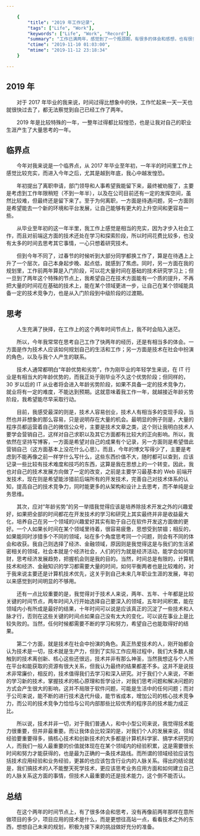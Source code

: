 ```yaml
---

    {
        "title": "2019 年工作记录",
        "tags": ["Life", "Work"],
        "keywords": ["Life", "Work", "Record"],
        "summary": "工作已满两年，感觉到了一个瓶颈期，有很多的体会和感想，也有很多的思考。",
        "ctime": "2019-11-10 01:03:00",
        "mtime": "2019-11-12 23:18:34"
    }

---
```


## 2019 年

　　对于 2017 年毕业的我来说，时间过得比想象中的快，工作忙起来一天一天也就很快过去了，都无法察觉到自己已经工作了两年。

　　2019 年是比较特殊的一年，一整年过得都比较惶恐，也是让我对自己的职业生涯产生了大量思考的一年。

## 临界点

　　今年对我来说是一个临界点，从 2017 年毕业至年初，一年半的时间里工作上感觉比较充实，而进入今年之后，尤其是越到年底，我心中越发惶恐。

　　年初提出了离职申请，部门领导和人事希望我能留下来，最终被劝服了，主要是考虑到工作年限稍短（不到一年半），以及在公司目前还有一定的发挥空间，虽然比较难，但最终还是留下来了。至于为何离职，一方面是待遇问题，另一方面则是希望能去一个新的环境和平台发展，让自己能够有更大的上升空间和更容易一些。

　　从毕业至年初的这一年半里，我工作上感觉是相当的充实，因为才步入社会工作，而且对前端这方面的技术还处在学习和探索阶段，所以时间花费比较多，也没有太多的时间去思考其它事情，一心只想着研究技术。

　　但到今年不同了，过春节的时候听到大部分同学都换工作了，算是在待遇上上升了一个层次，自己本身起步晚、起点低，就感到了焦虑。同时，另一方面在我的规划里，工作前两年算是入门阶段，可以花大量时间在基础的技术研究学习上；但一旦到了两年这个特殊的节点上，我希望自己在技术方面能有一个质的提升，不再把大量的时间花在基础的技术上，能在某个领域更进一步，让自己在某个领域能具备一定的技术竞争力，也是从入门阶段到中级阶段的过渡期。

## 思考

　　人生充满了抉择，在工作上的这个两年时间节点上，我不时会陷入迷茫。

　　所以，今年我常常在思考自己工作了快两年的经历，还是有相当多的体会。一方面是作为技术人应该如何规划自己的生活和工作；另一方面是技术在社会中扮演的角色，以及与我个人产生的联系。

　　技术人通常都明白“年龄优势和劣势”，作为刚毕业的年轻学生来说，在 IT 行业是有相当大的年龄优势的，而我正处于刚毕业不久这个优势阶段；但同样的，30 岁以后的 IT 从业者将会进入年龄劣势阶段，如果不具备一定的技术竞争力，就业将有一定的难度，不能达到预期。这就意味着我工作一年，就越接近年龄劣势阶段，我希望能尽早采取行动。

　　目前，我感受最深的则是，技术人容易创业，技术人有相当多的变现手段，当然也并非想象的那么容易，只是说明存在大量的机会。最明显的例子则是，大量的程序员都运营着自己的微信公众号，主要是技术文章之类，这个则让我明白技术人要学会营销自己，这样对自己求职以及其它方面都有比较大的正向影响。所以，我依然在坚持写博客，一方面是希望对自己的成果有个记录，另一方面则是希望借此营销自己（这方面基本上没花什么心思）。而且，今年的博文写得少了，主要是考虑到不能再像之前一样学什么写什么，这些东西价值不大，随时都可以查到，应该记录一些比较有技术难度和技巧的东西，这算是我在思想上的一个转变。因此，我也对自己的技术发展方向做了一定的改变，之前是主要学习最基本的 Web 前端开发技术，现在则是希望能涉猎前后端所有的开发技术，完善自己对技术体系的认知，提高自己的技术竞争力，同时能更多的从架构和设计上去思考，而不单纯是业务思维。

　　其次，应对“年龄劣势”的另一举措我觉得应该是培养除技术开发之外的兴趣爱好，如果把全部的时间都花在开发技术的学习和研究上其实最终并非是收益最大化，培养自己在另一个领域的兴趣爱好其实有助于自己在软件开发这方面做的更好。一个人如果长时间在某个领域里待着，很容易疲惫，思想受到禁锢；相反的，如果能同时涉猎多个不同的领域，站在多个角度思考同一个问题，则会有不同的体会和收获。我自己则选择了经济、金融领域，原因则是我觉得这是与我们的生活紧密相关的领域，社会本就是个经济社会，人们的行为就是经济活动，能学会如何理财，思考经济发展趋势，把握机会则是我的目的。当然，时间总是有限的，计算机技术和经济、金融知识的学习都需要大量的时间，如何平衡两者也是比较难的，对于我来说主要还是计算机技术优先，这关乎到自己未来几年职业生涯的发展，年初以来感觉到时间明显的不够用。

　　还有一点比较重要的是，我觉得对于技术人来说，两年、五年、十年都是比较关键的时间节点，两年时间入行开始选择自己要深入的领域，五年时间积累，能在领域内小有所成是最好的结果，十年时间可以说是应该真正的沉淀了一些技术和人脉才行，否则在这些关键的时间点如果自己没有太大的变化，可以说在事业上是比较失败的。当然，任何时候都需要不断的学习和努力，希望自己也能取得好的结果。

　　第二个方面，就是技术在社会中扮演的角色。真正热爱技术的人，刚开始都会认为技术是一切，技术就是生产力，但到了实际工作应用过程中，我们大多数人接触到的技术离创新、核心这些还很远，技术并非有那么神圣，当然我想这与个人所在平台和能获取的资源有很大关系，但我认为最终的结果都差不多。这并不是说技术非常廉价，相反的，技术值得我们去学习和深入研究。对于我们个人来说，不断的学习新的技术，掌握技术的核心原理和哲学设计，对我们思考问题和解决问题的方式会产生很大的影响，这并不局限于软件问题，可能是生活中的任何问题；而对于公司来说，能不断的进行技术迭代升级，能节省成本，增加公司的核心技术竞争力，而公司的技术竞争力恰恰与公司内部那些比较优秀的程序员的技术能力成正比。

　　所以说，技术并非一切，对于我们普通人，和中小型公司来说，我觉得技术能力很重要，但并非最重要。而让我体会比较深的是，对我们个人的发展来说，领域经验要重要得多，搞核心技术和创新技术的大多都是计算机科学家、搞学术研究的人，而我们一般人最重要的价值就体现在在某个领域内的经验积累，这是需要很长时间和努力才能获得的，也是最为正确的一条技术路线。而所谓的领域经验应该包括技术应用经验和业务经验，更甚的也应该包含行业内的人脉关系。得出的结论就是，我们搞技术的人不能整天死学技术，更应该思考业务应用方面和如何建立自己的人脉关系这方面的事情，但技术人最重要的还是技术能力，这个倒不能否认。

## 总结

　　在这个两年的时间节点上，有了很多体会和思考，没有再像前两年那样在意所做项目的多少，项目应用的技术是什么，而是更想往高站一点，看看技术之外的东西，想想自己未来的规划，积极为接下来的挑战做好充分的准备。